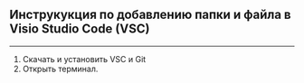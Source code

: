 ## Инструкукция по добавлению папки и файла в Visio Studio Code (VSC)  
---

1. Скачать и установить VSC и Git 
2. Открыть терминал.